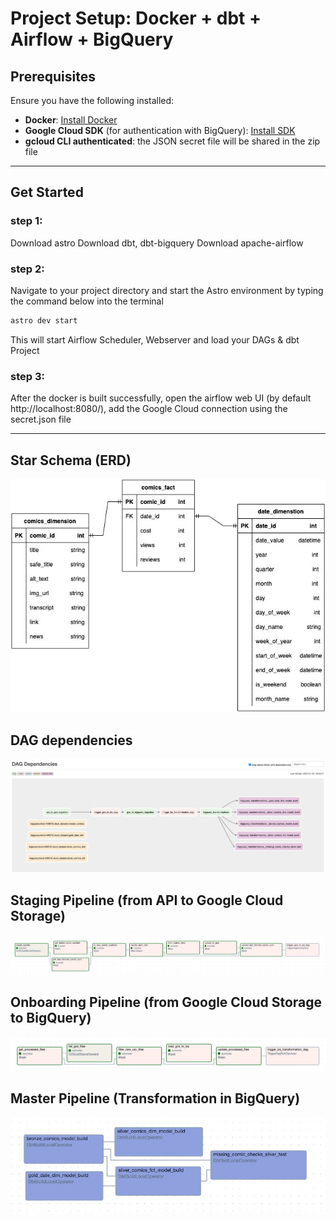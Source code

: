 # Project Setup: Docker + dbt + Airflow + BigQuery  

## Prerequisites  

Ensure you have the following installed:  
- **Docker**: [Install Docker](https://docs.docker.com/get-docker/)  
- **Google Cloud SDK** (for authentication with BigQuery): [Install SDK](https://cloud.google.com/sdk/docs/install)  
- **gcloud CLI authenticated**:  the JSON secret file will be shared in the zip file

---

## **Get Started**  

### step 1: 
Download astro
Download dbt, dbt-bigquery
Download apache-airflow

### step 2: 
Navigate to your project directory and start the Astro environment by typing the command below into the terminal
```bash
astro dev start
```
This will start Airflow Scheduler, Webserver and load your DAGs & dbt Project

### step 3: 
After the docker is built successfully, open the airflow web UI (by default http://localhost:8080/), add the Google Cloud connection using the secret.json file

---

## Star Schema (ERD)
![Star Schema](star_schema.jpg)

## DAG dependencies
![Poject DAG dependencies](dag_dependencies.jpg)

## Staging Pipeline (from API to Google Cloud Storage)
![Staging](staging_dag.jpg)

## Onboarding Pipeline (from Google Cloud Storage to BigQuery)
![Onboarding](onboarding_dag.jpg)

## Master Pipeline (Transformation in BigQuery)
![Master](master_dag.jpg)
